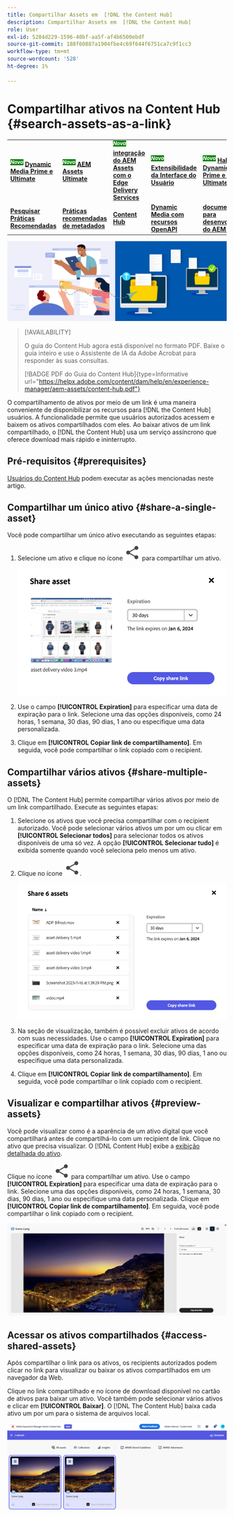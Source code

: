 ```yaml
---
title: Compartilhar Assets em  [!DNL the Content Hub]
description: Compartilhar Assets em  [!DNL the Content Hub]
role: User
exl-id: 5284d229-1596-40bf-aa5f-af4b6500ebdf
source-git-commit: 188f60887a1904fbe4c69f644f6751ca7c9f1cc3
workflow-type: tm+mt
source-wordcount: '528'
ht-degree: 1%

---
```


# Compartilhar ativos na Content Hub {#search-assets-as-a-link}

<table>
    <tr>
        <td>
            <sup style= "background-color:#008000; color:#FFFFFF; font-weight:bold"><i>Novo</i></sup> <a href="/help/assets/dynamic-media/dm-prime-ultimate.md"><b>Dynamic Media Prime e Ultimate</b></a>
        </td>
        <td>
            <sup style= "background-color:#008000; color:#FFFFFF; font-weight:bold"><i>Novo</i></sup> <a href="/help/assets/assets-ultimate-overview.md"><b>AEM Assets Ultimate</b></a>
        </td>
        <td>
            <sup style= "background-color:#008000; color:#FFFFFF; font-weight:bold"><i>Nova</i></sup> <a href="/help/assets/integrate-aem-assets-edge-delivery-services.md"><b>integração do AEM Assets com o Edge Delivery Services</b></a>
        </td>
        <td>
            <sup style= "background-color:#008000; color:#FFFFFF; font-weight:bold"><i>Novo</i></sup> <a href="/help/assets/aem-assets-view-ui-extensibility.md"><b>Extensibilidade da Interface do Usuário</b></a>
        </td>
          <td>
            <sup style= "background-color:#008000; color:#FFFFFF; font-weight:bold"><i>Novo</i></sup> <a href="/help/assets/dynamic-media/enable-dynamic-media-prime-and-ultimate.md"><b>Habilitar o Dynamic Media Prime e o Ultimate</b></a>
        </td>
    </tr>
    <tr>
        <td>
            <a href="/help/assets/search-best-practices.md"><b>Pesquisar Práticas Recomendadas</b></a>
        </td>
        <td>
            <a href="/help/assets/metadata-best-practices.md"><b>Práticas recomendadas de metadados</b></a>
        </td>
        <td>
            <a href="/help/assets/product-overview.md"><b>Content Hub</b></a>
        </td>
        <td>
            <a href="/help/assets/dynamic-media-open-apis-overview.md"><b>Dynamic Media com recursos OpenAPI</b></a>
        </td>
        <td>
            <a href="https://developer.adobe.com/experience-cloud/experience-manager-apis/"><b>documentação para desenvolvedores do AEM Assets</b></a>
        </td>
    </tr>
</table>

![Compartilhar imagem do banner de ativos](assets/share-assets-banner.png)

>[!AVAILABILITY]
>
>O guia do Content Hub agora está disponível no formato PDF. Baixe o guia inteiro e use o Assistente de IA da Adobe Acrobat para responder às suas consultas.
>
>[!BADGE PDF do Guia do Content Hub]{type=Informative url="https://helpx.adobe.com/content/dam/help/en/experience-manager/aem-assets/content-hub.pdf"}

O compartilhamento de ativos por meio de um link é uma maneira conveniente de disponibilizar os recursos para [!DNL the Content Hub] usuários. A funcionalidade permite que usuários autorizados acessem e baixem os ativos compartilhados com eles. Ao baixar ativos de um link compartilhado, o [!DNL the Content Hub] usa um serviço assíncrono que oferece download mais rápido e ininterrupto.

## Pré-requisitos {#prerequisites}

[Usuários do Content Hub](deploy-content-hub.md#onboard-content-hub-users) podem executar as ações mencionadas neste artigo.

## Compartilhar um único ativo {#share-a-single-asset}

Você pode compartilhar um único ativo executando as seguintes etapas:

1. Selecione um ativo e clique no ícone ![compartilhar](assets/share.svg) para compartilhar um ativo.

   ![Compartilhando um único ativo](assets/sharing-single-asset.png)

1. Use o campo **[!UICONTROL Expiration]** para especificar uma data de expiração para o link. Selecione uma das opções disponíveis, como 24 horas, 1 semana, 30 dias, 90 dias, 1 ano ou especifique uma data personalizada.

1. Clique em **[!UICONTROL Copiar link de compartilhamento]**. Em seguida, você pode compartilhar o link copiado com o recipient.

## Compartilhar vários ativos {#share-multiple-assets}

O [!DNL The Content Hub] permite compartilhar vários ativos por meio de um link compartilhado. Execute as seguintes etapas:

1. Selecione os ativos que você precisa compartilhar com o recipient autorizado. Você pode selecionar vários ativos um por um ou clicar em **[!UICONTROL Selecionar todos]** para selecionar todos os ativos disponíveis de uma só vez. A opção **[!UICONTROL Selecionar tudo]** é exibida somente quando você seleciona pelo menos um ativo.

1. Clique no ícone ![compartilhar](assets/share.svg).

   ![Compartilhamento de vários ativos](assets/sharing-multiple-assets.png)

1. Na seção de visualização, também é possível excluir ativos de acordo com suas necessidades. Use o campo **[!UICONTROL Expiration]** para especificar uma data de expiração para o link. Selecione uma das opções disponíveis, como 24 horas, 1 semana, 30 dias, 90 dias, 1 ano ou especifique uma data personalizada.

1. Clique em **[!UICONTROL Copiar link de compartilhamento]**. Em seguida, você pode compartilhar o link copiado com o recipient.

## Visualizar e compartilhar ativos {#preview-assets}

Você pode visualizar como é a aparência de um ativo digital que você compartilhará antes de compartilhá-lo com um recipient de link. Clique no ativo que precisa visualizar. O [!DNL Content Hub] exibe a [exibição detalhada do ativo](asset-properties-content-hub.md).

Clique no ícone ![compartilhar](assets/share.svg) para compartilhar um ativo. Use o campo **[!UICONTROL Expiration]** para especificar uma data de expiração para o link. Selecione uma das opções disponíveis, como 24 horas, 1 semana, 30 dias, 90 dias, 1 ano ou especifique uma data personalizada. Clique em **[!UICONTROL Copiar link de compartilhamento]**. Em seguida, você pode compartilhar o link copiado com o recipient.

![Visualizar ativos no Content Hub](assets/preview-assets-content-hub.png)

## Acessar os ativos compartilhados {#access-shared-assets}

Após compartilhar o link para os ativos, os recipients autorizados podem clicar no link para visualizar ou baixar os ativos compartilhados em um navegador da Web.

Clique no link compartilhado e no ícone de download disponível no cartão de ativos para baixar um ativo.  Você também pode selecionar vários ativos e clicar em **[!UICONTROL Baixar]**. <!--You can either download original assets or Original+Renditions of an asset.--> O [!DNL The Content Hub] baixa cada ativo um por um para o sistema de arquivos local.

![Acessar Links Compartilhados](assets/content-hub-access-shared-links.png)
